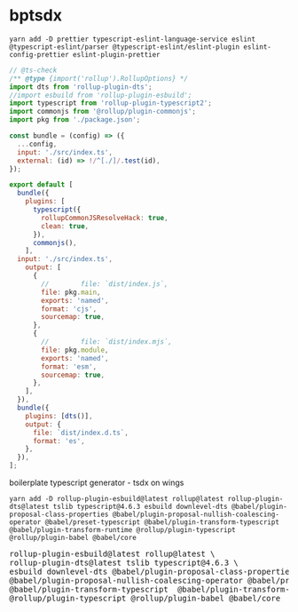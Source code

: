 # bptsdx

```shell
yarn add -D prettier typescript-eslint-language-service eslint @typescript-eslint/parser @typescript-eslint/eslint-plugin eslint-config-prettier eslint-plugin-prettier
```

```javascript
// @ts-check
/** @type {import('rollup').RollupOptions} */
import dts from 'rollup-plugin-dts';
//import esbuild from 'rollup-plugin-esbuild';
import typescript from 'rollup-plugin-typescript2';
import commonjs from '@rollup/plugin-commonjs';
import pkg from './package.json';

const bundle = (config) => ({
  ...config,
  input: './src/index.ts',
  external: (id) => !/^[./]/.test(id),
});

export default [
  bundle({
    plugins: [
      typescript({
        rollupCommonJSResolveHack: true,
        clean: true,
      }),
      commonjs(),
    ],
  input: './src/index.ts',
    output: [
      {
        //        file: `dist/index.js`,
        file: pkg.main,
        exports: 'named',
        format: 'cjs',
        sourcemap: true,
      },
      {
        //        file: `dist/index.mjs`,
        file: pkg.module,
        exports: 'named',
        format: 'esm',
        sourcemap: true,
      },
    ],
  }),
  bundle({
    plugins: [dts()],
    output: {
      file: `dist/index.d.ts`,
      format: 'es',
    },
  }),
];

```



boilerplate typescript generator - tsdx on wings

```shell
yarn add -D rollup-plugin-esbuild@latest rollup@latest rollup-plugin-dts@latest tslib typescript@4.6.3 esbuild downlevel-dts @babel/plugin-proposal-class-properties @babel/plugin-proposal-nullish-coalescing-operator @babel/preset-typescript @babel/plugin-transform-typescript  @babel/plugin-transform-runtime @rollup/plugin-typescript @rollup/plugin-babel @babel/core 
```
<pre>
rollup-plugin-esbuild@latest rollup@latest \
rollup-plugin-dts@latest tslib typescript@4.6.3 \
esbuild downlevel-dts @babel/plugin-proposal-class-properties \
@babel/plugin-proposal-nullish-coalescing-operator @babel/preset-typescript \ 
@babel/plugin-transform-typescript  @babel/plugin-transform-runtime \
@rollup/plugin-typescript @rollup/plugin-babel @babel/core 
</pre>
